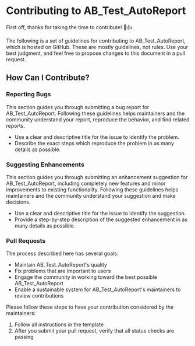 # Contributing to AB_Test_AutoReport

First off, thanks for taking the time to contribute! 🎉👍

The following is a set of guidelines for contributing to AB_Test_AutoReport, which is hosted on GitHub. These are mostly guidelines, not rules. Use your best judgment, and feel free to propose changes to this document in a pull request.

## How Can I Contribute?

### Reporting Bugs

This section guides you through submitting a bug report for AB_Test_AutoReport. Following these guidelines helps maintainers and the community understand your report, reproduce the behavior, and find related reports.

- Use a clear and descriptive title for the issue to identify the problem.
- Describe the exact steps which reproduce the problem in as many details as possible.

### Suggesting Enhancements

This section guides you through submitting an enhancement suggestion for AB_Test_AutoReport, including completely new features and minor improvements to existing functionality. Following these guidelines helps maintainers and the community understand your suggestion and make decisions.

- Use a clear and descriptive title for the issue to identify the suggestion.
- Provide a step-by-step description of the suggested enhancement in as many details as possible.

### Pull Requests

The process described here has several goals:

- Maintain AB_Test_AutoReport's quality
- Fix problems that are important to users
- Engage the community in working toward the best possible AB_Test_AutoReport
- Enable a sustainable system for AB_Test_AutoReport's maintainers to review contributions

Please follow these steps to have your contribution considered by the maintainers:

1. Follow all instructions in the template
2. After you submit your pull request, verify that all status checks are passing